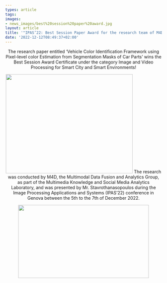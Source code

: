 ```yaml
---
types: article
tags:
images: 
- news_images/best%20session%20paper%20award.jpg
layout: article
title: '"IPAS’22: Best Session Paper Award for the research team of M4D, CERTH!"'
date: '2022-12-12T08:49:37+02:00'
---
```

<p style="text-align: center;">The research paper entitled ‘Vehicle Color Identification Framework using Pixel-level color Estimation from Segmentation Masks of Car Parts’ wins the Best Session Award Certificate under the category Image and Video Processing for Smart City and Smart Environments!</p>
<p style="text-align: center;"><img class="aligncenter" src="/files/news_images/best%20session%20paper%20award.jpg" alt="" width="408" height="320" />
The research was conducted by M4D, the Multimodal Data Fusion and Analytics Group, as part of the Multimedia Knowledge and Social Media Analytics Laboratory, and was presented by Mr. Stavrothanasopoulos during the Image Processing Applications and Systems (IPAS’22)
conference in Genova between the 5th to the 7th of December 2022.</p>
<p style="text-align: center;"><img class="aligncenter" src="/files/news_images/best%20session%20paper%202.jpg" alt="" width="420" height="236" /></p>
